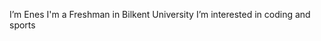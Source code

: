 I’m Enes I'm a Freshman in Bilkent University
I’m interested in coding and sports


<!---
EnesAkbulut2230/EnesAkbulut2230 is a ✨ special ✨ repository because its `README.md` (this file) appears on your GitHub profile.
You can click the Preview link to take a look at your changes.
--->
